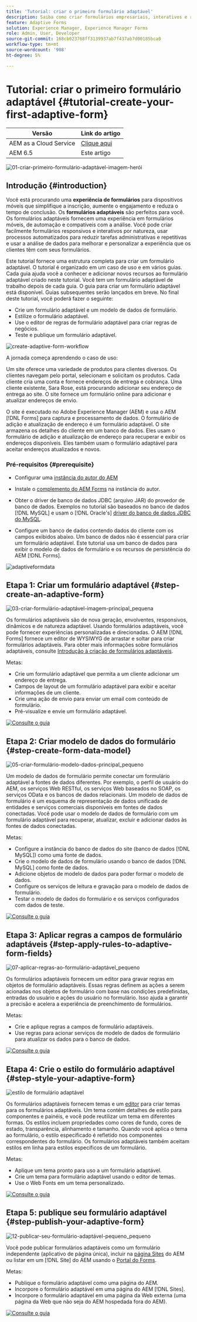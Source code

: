 ```yaml
---
title: 'Tutorial: criar o primeiro formulário adaptável'
description: Saiba como criar formulários empresariais, interativos e responsivos.
feature: Adaptive Forms
solution: Experience Manager, Experience Manager Forms
role: Admin, User, Developer
source-git-commit: 168cb023768ff3139937ab7f437ab7d00185bca0
workflow-type: tm+mt
source-wordcount: '908'
ht-degree: 5%

---
```


# Tutorial: criar o primeiro formulário adaptável {#tutorial-create-your-first-adaptive-form}

| Versão | Link do artigo |
| -------- | ---------------------------- |
| AEM as a Cloud Service | [Clique aqui](https://experienceleague.adobe.com/docs/experience-manager-cloud-service/content/forms/adaptive-forms-authoring/authoring-adaptive-forms-foundation-components/create-an-adaptive-form-on-forms-cs/creating-adaptive-form.html?lang=pt-br) |
| AEM 6.5 | Este artigo |


![01-criar-primeiro-formulário-adaptável-imagem-herói](assets/01-create-first-adaptive-form-hero-image.png)

## Introdução {#introduction}

Você está procurando uma **experiência de formulários** para dispositivos móveis que simplifique a inscrição, aumente o engajamento e reduza o tempo de conclusão. Os **formulários adaptáveis** são perfeitos para você. Os formulários adaptáveis fornecem uma experiência em formulários móveis, de automação e compatíveis com a análise. Você pode criar facilmente formulários responsivos e interativos por natureza, usar processos automatizados para reduzir tarefas administrativas e repetitivas e usar a análise de dados para melhorar e personalizar a experiência que os clientes têm com seus formulários.

Este tutorial fornece uma estrutura completa para criar um formulário adaptável. O tutorial é organizado em um caso de uso e em vários guias. Cada guia ajuda você a conhecer e adicionar novos recursos ao formulário adaptável criado neste tutorial. Você tem um formulário adaptável de trabalho depois de cada guia. O guia para criar um formulário adaptável está disponível. Guias subsequentes serão lançados em breve. No final deste tutorial, você poderá fazer o seguinte:

* Crie um formulário adaptável e um modelo de dados de formulário.
* Estilize o formulário adaptável.
* Use o editor de regras de formulário adaptável para criar regras de negócios.
* Teste e publique um formulário adaptável.

![create-adaptive-form-workflow](assets/create-daptive-form-workflow.png)

A jornada começa aprendendo o caso de uso:

Um site oferece uma variedade de produtos para clientes diversos. Os clientes navegam pelo portal, selecionam e solicitam os produtos. Cada cliente cria uma conta e fornece endereços de entrega e cobrança. Uma cliente existente, Sara Rose, está procurando adicionar seu endereço de entrega ao site. O site fornece um formulário online para adicionar e atualizar endereços de envio.

O site é executado no Adobe Experience Manager (AEM) e usa o AEM [!DNL Forms] para captura e processamento de dados. O formulário de adição e atualização de endereço é um formulário adaptável. O site armazena os detalhes do cliente em um banco de dados. Eles usam o formulário de adição e atualização de endereço para recuperar e exibir os endereços disponíveis. Eles também usam o formulário adaptável para aceitar endereços atualizados e novos.

### Pré-requisitos {#prerequisite}

* Configurar uma [instância do autor do AEM](https://experienceleague.adobe.com/docs/experience-manager-65-lts/content/implementing/deploying/deploying/deploy.html#author-and-publish-installs)
* Instale o [complemento do AEM Forms](../../forms/using/installing-configuring-aem-forms-osgi.md) na instância do autor.
* Obter o driver de banco de dados JDBC (arquivo JAR) do provedor de banco de dados. Exemplos no tutorial são baseados no banco de dados [!DNL MySQL] e usam o [!DNL Oracle's] [driver do banco de dados JDBC do MySQL](https://dev.mysql.com/downloads/connector/j/5.1.html).

* Configure um banco de dados contendo dados do cliente com os campos exibidos abaixo. Um banco de dados não é essencial para criar um formulário adaptável. Este tutorial usa um banco de dados para exibir o modelo de dados de formulário e os recursos de persistência do AEM [!DNL Forms].

![adaptiveformdata](assets/adaptiveformdata.png)

## Etapa 1: Criar um formulário adaptável {#step-create-an-adaptive-form}

![03-criar-formulário-adaptável-imagem-principal_pequena](assets/03-create-adaptive-form-main-image_small.png)

Os formulários adaptáveis são de nova geração, envolventes, responsivos, dinâmicos e de natureza adaptável. Usando formulários adaptáveis, você pode fornecer experiências personalizadas e direcionadas. O AEM [!DNL Forms] fornece um editor de WYSIWYG de arrastar e soltar para criar formulários adaptáveis. Para obter mais informações sobre formulários adaptáveis, consulte [Introdução à criação de formulários adaptáveis](../../forms/using/introduction-forms-authoring.md).

Metas:

* Crie um formulário adaptável que permita a um cliente adicionar um endereço de entrega.
* Campos de layout de um formulário adaptável para exibir e aceitar informações de um cliente.
* Crie uma ação de envio para enviar um email com conteúdo de formulário.
* Pré-visualize e envie um formulário adaptável.

[![Consulte o guia](assets/see-the-guide-sm.png)](create-adaptive-form.md)

## Etapa 2: Criar modelo de dados do formulário {#step-create-form-data-model}

![05-criar-formulário-modelo-dados-principal_pequeno](assets/05-create-form-data-model-main_small.png)

Um modelo de dados de formulário permite conectar um formulário adaptável a fontes de dados diferentes. Por exemplo, o perfil de usuário do AEM, os serviços Web RESTful, os serviços Web baseados no SOAP, os serviços OData e os bancos de dados relacionais. Um modelo de dados de formulário é um esquema de representação de dados unificada de entidades e serviços comerciais disponíveis em fontes de dados conectadas. Você pode usar o modelo de dados de formulário com um formulário adaptável para recuperar, atualizar, excluir e adicionar dados às fontes de dados conectadas.

Metas:

* Configure a instância do banco de dados do site (banco de dados [!DNL MySQL]) como uma fonte de dados.
* Crie o modelo de dados de formulário usando o banco de dados [!DNL MySQL] como fonte de dados.
* Adicione objetos de modelo de dados para poder formar o modelo de dados.
* Configure os serviços de leitura e gravação para o modelo de dados de formulário.
* Testar o modelo de dados do formulário e os serviços configurados com dados de teste.

[![Consulte o guia](assets/see-the-guide-sm.png)](create-form-data-model.md)

## Etapa 3: Aplicar regras a campos de formulário adaptáveis {#step-apply-rules-to-adaptive-form-fields}

![07-aplicar-regras-ao-formulário-adaptável_pequeno](assets/07-apply-rules-to-adaptive-form_small.png)

Os formulários adaptáveis fornecem um editor para gravar regras em objetos de formulário adaptáveis. Essas regras definem as ações a serem acionadas nos objetos de formulário com base nas condições predefinidas, entradas do usuário e ações do usuário no formulário. Isso ajuda a garantir a precisão e acelera a experiência de preenchimento de formulários.

Metas:

* Crie e aplique regras a campos de formulário adaptáveis.
* Use regras para acionar serviços de modelo de dados de formulário para atualizar os dados para o banco de dados.

[![Consulte o guia](assets/see-the-guide-sm.png)](apply-rules-to-adaptive-form-fields.md)

## Etapa 4: Crie o estilo do formulário adaptável {#step-style-your-adaptive-form}

![estilo de formulário adaptável](/help/forms/using/assets/09-style-your-adaptive-form-small.png)

Os formulários adaptáveis fornecem temas e um [editor](../../forms/using/themes.md) para criar temas para os formulários adaptáveis. Um tema contém detalhes de estilo para componentes e painéis, e você pode reutilizar um tema em diferentes formas. Os estilos incluem propriedades como cores de fundo, cores de estado, transparência, alinhamento e tamanho. Quando você aplica o tema ao formulário, o estilo especificado é refletido nos componentes correspondentes do formulário. Os formulários adaptáveis também aceitam estilos em linha para estilos específicos de um formulário.

Metas:

* Aplique um tema pronto para uso a um formulário adaptável.
* Crie um tema para formulário adaptável usando o editor de temas.
* Use o Web Fonts em um tema personalizado.

[![Consulte o guia](assets/see-the-guide-sm.png)](style-your-adaptive-form.md)

## Etapa 5: publique seu formulário adaptável {#step-publish-your-adaptive-form}

![12-publicar-seu-formulário-adaptável-pequeno_pequeno](assets/12-publish-your-adaptive-form-_small.png)

Você pode publicar formulários adaptáveis como um formulário independente (aplicativo de página única), incluir na [página Sites](/help/forms/using/embed-adaptive-form-aem-sites.md) do AEM ou listar em um [!DNL Site] do AEM usando o [Portal do Forms](../../forms/using/introduction-publishing-forms.md).

Metas:

* Publique o formulário adaptável como uma página do AEM.
* Incorpore o formulário adaptável em uma página do AEM [!DNL Sites].
* Incorpore o formulário adaptável em uma página da Web externa (uma página da Web que não seja do AEM hospedada fora do AEM).

[![Consulte o guia](assets/see-the-guide-sm.png)](publish-your-adaptive-form.md)
